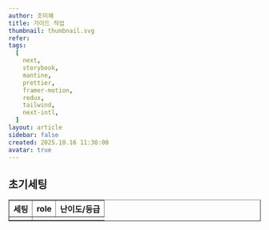 ```yaml
---
author: 조미혜
title: 가이드 작업
thumbnail: thumbnail.svg
refer:
tags:
  [
    next,
    storybook,
    mantine,
    prettier,
    framer-motion,
    redux,
    tailwind,
    next-intl,
  ]
layout: article
sidebar: false
created: 2025.10.16 11:30:00
avatar: true
---
```


## 초기세팅

<table border="1" cellspacing="0" cellpadding="5">
  <thead>
    <tr>
      <th>세팅</th>
      <th>role</th>
      <th>난이도/등급</th> 
    </tr>
  </thead>
  <tr>
    <td></td>
  </tr>
</table>

